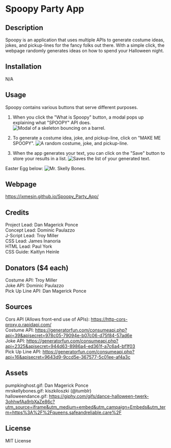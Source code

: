 # Spoopy Party App

## Description
Spoopy is an application that uses multiple APIs to generate costume ideas, jokes, and pickup-lines for the fancy folks out there. With a simple click, the webpage randomly generates ideas on how to spend your Halloween night.

## Installation
N/A

## Usage
Spoopy contains various buttons that serve different purposes.

1) When you click the "What is Spoopy" button, a modal pops up explaining what "SPOOPY" API does.
![Modal of a skeleton bouncing on a barrel.](assets/images/screen-1.gif?raw=true)

2) To generate a costume idea, joke, and pickup-line, click on "MAKE ME SPOOPY".
![A random costume, joke, and pickup-line.](assets/images/screen-2.gif?raw=true)

3) When the app generates your text, you can click on the "Save" button to store your results in a list.
![Saves the list of your generated text.](assets/images/screen-3.gif?raw=true)

Easter Egg below:
![Mr. Skelly Bones.](assets/images/screen-4.gif?raw=true)

## Webpage 
https://jxmesin.github.io/Spoopy_Party_App/

## Credits
Project Lead: Dan Magerick Ponce
<br>
Concept Lead: Dominic Paulazzo
<br>
J-Script Lead: Troy Miller
<br>
CSS Lead: James Inanoria
<br>
HTML Lead: Paul York
<br>
CSS Guide: Kaitlyn Heinle

## Donators ($4 each)
Costume API: Troy Miller
<br>
Joke API: Dominic Paulazzo
<br>
Pick Up Line API: Dan Magerick Ponce

## Sources
Cors API (Allows front-end use of APIs): https://http-cors-proxy.p.rapidapi.com/
<br>
Costume API: https://generatorfun.com/consumeapi.php?api=39&apisecret=978c05-79094e-b07c06-d75f84-57ad6e
<br>
Joke API: https://generatorfun.com/consumeapi.php?api=2325&apisecret=944d63-8986a4-ed361f-a7c6a4-bf1f03
<br>
Pick Up Line API: https://generatorfun.com/consumeapi.php?api=16&apisecret=9643d9-9ccd5e-367577-5c01ee-af4a3c

## Assets
pumpkinghost.gif: Dan Magerick Ponce
<br>
mrskellybones.gif: kiszkiloszki (@tumblr)
<br>
halloweendance.gif: https://giphy.com/gifs/dance-halloween-twerk-3ohhwfAa9rbXaZe86c?utm_source=iframe&utm_medium=embed&utm_campaign=Embeds&utm_term=https%3A%2F%2Fqueens.safeandreliable.care%2F

## License
MIT License
